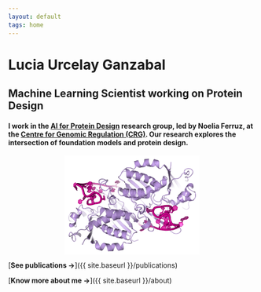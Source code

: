 ```yaml
---
layout: default
tags: home
---
```


# Lucia Urcelay Ganzabal

## Machine Learning Scientist working on Protein Design


#### I work in the [AI for Protein Design](https://www.aiproteindesign.com/) research group, led by Noelia Ferruz, at the [Centre for Genomic Regulation (CRG)](https://www.crg.eu/). Our research explores the intersection of foundation models and protein design.

<figure>
  <img src="/images/protein_render.png" alt="3D protein." class="center-image">
</figure>

<style>
    img.center-image {
        display: block;
        margin: 0 auto;
        max-width: 65%;  /* Default width on larger screens */
        height: auto;
    }

    /* For mobile screens, let's make the image bigger */
    @media (max-width: 768px) {
        img.center-image {
            max-width: 100%;  /* Increase image size on mobile devices */
        }
    }
</style>


<!--
<br>

I am interested in the following research topics:

- 🔬 **Protein Design**. One of my main research interests, focusing on AI for generating novel proteins and exploring their applications in science and medicine.
- 🖌 **Foundation Models**.  Interested in the principles underlying these models and their applications in the omics space. 
- 🧬 **Genomics/Transcriptomics**. Computational methods for processing genomics and transcriptomics data.
- 🩻 **Medical Imaging**. Deep Learning models for diagnosis and improving medical decision-making.

<br> </li>-->

[**See publications →**]({{ site.baseurl }}/publications)

[**Know more about me →**]({{ site.baseurl }}/about)
